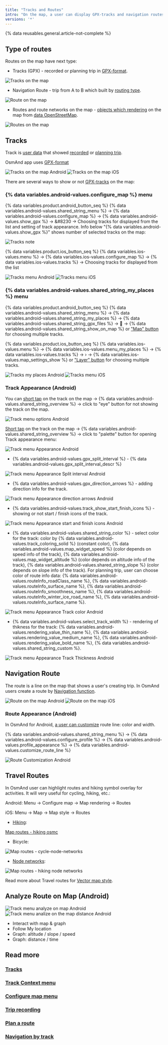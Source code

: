 ```yaml
---
title: "Tracks and Routes"
intro: "On the map, a user can display GPX-tracks and navigation routes."
versions: '*'
---
```


{% data reusables.general.article-not-complete %}

## Type of routes

Routes on the map have next type:
- Tracks (GPX) - recorded or planning trip in [GPX-format](https://en.wikipedia.org/wiki/GPS_Exchange_Format).

![Tracks on the map](/assets/images/map/tracks_layer.png)

- Navigation Route - trip from A to B which built by [routing type](/osmand/navigation/route-navigation).

![Route on the map](/assets/images/map/route_layer.png)

- Routes and route networks on the map - [objects which rendering](/osmand/map/vector-maps#routes) on the map from [data OpenStreetMap](https://wiki.openstreetmap.org/wiki/Relation:route).

![Routes on the map](/assets/images/map/routes_layer.png)


## Tracks 

Track is [user data](/osmand/personal/myplaces) that showed [recorded](/osmand/plugins/trip-recording) or [planning trip](/osmand/plan-route). 

OsmAnd app uses [GPX-format](https://en.wikipedia.org/wiki/GPS_Exchange_Format)

![Tracks on the map Android](/assets/images/map/tracks_layer_android.png) ![Tracks on the map iOS](/assets/images/map/tracks_layer_ios.png) 

There are several ways to show or not [GPX-tracks](/osmand/personal/myplaces) on the map:

### {% data variables.android-values.configure_map %} menu

{% data variables.product.android_button_seq %} {% data variables.android-values.shared_string_menu %} → {% data variables.android-values.configure_map %} → {% data variables.android-values.show_gpx %} → &#8230 → Choosing tracks for displayed from the list and setting of track appearance. Info below "{% data variables.android-values.show_gpx %}" shows number of selected tracks on the map: 

![Tracks note](/assets/images/map/tracks_note.png)

{% data variables.product.ios_button_seq %} {% data variables.ios-values.menu %} → {% data variables.ios-values.configure_map %} → {% data variables.ios-values.tracks %} → Choosing tracks for displayed from the list 

![Tracks menu Android](/assets/images/map/tracks_menu_android.png) ![Tracks menu iOS](/assets/images/map/tracks_menu_ios.png) 

###  {% data variables.android-values.shared_string_my_places %} menu


{% data variables.product.android_button_seq %} {% data variables.android-values.shared_string_menu %} → {% data variables.android-values.shared_string_my_places %} → {% data variables.android-values.shared_string_gpx_files %} → &#xe802; → {% data variables.android-values.shared_string_show_on_map %}  or ["Map" button](/osmand/personal/tracks#my-places-android) for choosing multiple tracks. 

{% data variables.product.ios_button_seq %} {% data variables.ios-values.menu %} → {% data variables.ios-values.menu_my_places %} → {% data variables.ios-values.tracks %} → &#8250; → {% data variables.ios-values.map_settings_show %} or ["Layer" button](/osmand/personal/tracks#my-places-ios) for choosing multiple tracks.

![Tracks my places Android](/assets/images/map/tracks_myplaces_android.png) ![Tracks menu iOS](/assets/images/map/tracks_myplaces_ios.png)


### Track Appearance (Android)

You can [short tap](/osmand/map/map-context-menu#select-route-short-tap-for-android) on the track on the map -> {% data variables.android-values.shared_string_overview %} -> click to "eye" button for not showing the track on the map.

![Track menu options Android](/assets/images/map/eye_button_android.png)   

[Short tap](/osmand/map/map-context-menu#select-route-short-tap-for-android) on the track on the map -> {% data variables.android-values.shared_string_overview %} -> click to "palette" button for opening Track appearance menu:

![Track menu Appearance Android](/assets/images/map/track_appearance_menu_android.png)   

- {% data variables.android-values.gpx_split_interval %} - {% data variables.android-values.gpx_split_interval_descr %}

![Track menu Appearance Split interval Android](/assets/images/map/track_appearance_menu_split_interval_android.png)   

- {% data variables.android-values.gpx_direction_arrows %} - adding direction info for the track.

![Track menu Appearance direction arrows Android](/assets/images/map/track_appearance_menu_direction_arrows_android.png)   

- {% data variables.android-values.track_show_start_finish_icons %} - showing or not start / finish icons of the track.

![Track menu Appearance start and finish icons Android](/assets/images/map/track_appearance_menu_sf_icons_android.png)  

- {% data variables.android-values.shared_string_color %} -  select color for the track: color by {% data variables.android-values.track_coloring_solid %} (constant color), {% data variables.android-values.map_widget_speed %} (color depends on speed info of the track), {% data variables.android-values.map_widget_altitude %} (color depends on altitude info of the track), {% data variables.android-values.shared_string_slope %} (color depends on slope info of the track). For planning trip, user can choose color of route info data: 
{% data variables.android-values.routeInfo_roadClass_name %}, {% data variables.android-values.routeInfo_surface_name %}, {% data variables.android-values.routeInfo_smoothness_name %}, {% data variables.android-values.routeInfo_winter_ice_road_name %}, {% data variables.android-values.routeInfo_surface_name %}.

![Track menu Appearance Track color Android](/assets/images/map/track_appearance_menu_track_color_android.png) 

- {% data variables.android-values.select_track_width %} - rendering of thikness for the track: {% data variables.android-values.rendering_value_thin_name %}, {% data variables.android-values.rendering_value_medium_name %}, {% data variables.android-values.rendering_value_bold_name %}, {% data variables.android-values.shared_string_custom %}.

![Track menu Appearance Track Thickness Android](/assets/images/map/track_appearance_menu_track_thickness_android.png) 

## Navigation Route

The route is a line on the map that shows a user's creating trip. In OsmAnd users create a route by [Navigation function](/osmand/navigation/route-navigation).


 ![Route on the map Android](/assets/images/map/route_layer_android.png) ![Route on the map iOS](/assets/images/map/route_layer_ios.png)

### Route Appearance (Android)

In OsmAnd for Android, [a user can customize](/osmand/personal/profiles#cuztomize-route-line-android) route line: color and width.

{% data variables.android-values.shared_string_menu %} → {% data variables.android-values.configure_profile %} → {% data variables.android-values.profile_appearance %} → {% data variables.android-values.customize_route_line %}

![Route Customization Android](/assets/images/map/route_custom_android.png)

## Travel Routes

In OsmAnd user can highlight routes and hiking symbol overlay for activities. It will very useful for cycling, hiking, etc.:

Android: Menu → Configure map → Map rendering → Routes

iOS: Menu → Map → Map style → Routes

- [Hiking](https://wiki.openstreetmap.org/wiki/Key:sac_scale):

[Map routes - hiking osmc](/assets/images/map/map-routes-hiking-osmc.png)

- Bicycle:

![Map routes - cycle-node-networks](/assets/images/map/map-routes-cycle-node-networks.png)

- [Node networks](https://wiki.openstreetmap.org/wiki/Node_Networks):

![Map routes - hiking node networks](/assets/images/map/map-routes-hiking-node-networks.png)

Read more about Travel routes for [Vector map style](/osmand/map/vector-maps#routes).


## Analyze Route on Map (Android)

![Track menu analyze on map Android](/assets/images/personal/tracks/track_analyze_on_map_android.png) ![Track menu analize on the map distance Android](/assets/images/personal/tracks/track_analyze_on_map_distance_android.png) 

- Interact with map & graph
- Follow My location 
- Graph: altitude / slope / speed
- Graph: distance / time



## Read more

### [Tracks](/osmand/personal/tracks)
### [Track Context menu](/osmand/map/track-context-menu)
### [Configure map menu](/osmand/map/configure-map-menu)
### [Trip recording](/osmand/plugins/trip-recording)
### [Plan a route](/osmand/plan-route)
### [Navigation by track](/osmand/navigation/gpx-navigation)
